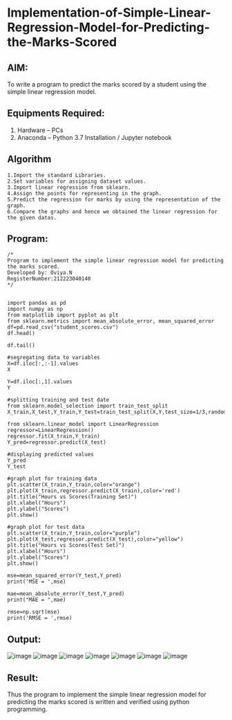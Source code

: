 # Implementation-of-Simple-Linear-Regression-Model-for-Predicting-the-Marks-Scored

## AIM:
To write a program to predict the marks scored by a student using the simple linear regression model.

## Equipments Required:
1. Hardware – PCs
2. Anaconda – Python 3.7 Installation / Jupyter notebook

## Algorithm
```
1.Import the standard Libraries.
2.Set variables for assigning dataset values.
3.Import linear regression from sklearn.
4.Assign the points for representing in the graph.
5.Predict the regression for marks by using the representation of the graph.
6.Compare the graphs and hence we obtained the linear regression for the given datas.

```
## Program:
```
/*
Program to implement the simple linear regression model for predicting the marks scored.
Developed by: Oviya.N
RegisterNumber:212223040140  
*/
```
```

import pandas as pd
import numpy as np
from matplotlib import pyplot as plt
from sklearn.metrics import mean_absolute_error, mean_squared_error
df=pd.read_csv("student_scores.csv")
df.head()

df.tail()

#segregating data to variables
X=df.iloc[:,:-1].values
X

Y=df.iloc[:,1].values
Y

#splitting training and test date
from sklearn.model_selection import train_test_split
X_train,X_test,Y_train,Y_test=train_test_split(X,Y,test_size=1/3,random_state=0)

from sklearn.linear_model import LinearRegression
regressor=LinearRegression()
regressor.fit(X_train,Y_train)
Y_pred=regressor.predict(X_test)

#displaying predicted values
Y_pred
Y_test

#graph plot for training data
plt.scatter(X_train,Y_train,color="orange")
plt.plot(X_train,regressor.predict(X_train),color='red')
plt.title("Hours vs Scores(Training Set)")
plt.xlabel("Hours")
plt.ylabel("Scores")
plt.show()

#graph plot for test data
plt.scatter(X_train,Y_train,color="purple")
plt.plot(X_test,regressor.predict(X_test),color="yellow")
plt.title("Hours vs Scores(Test Set)")
plt.xlabel("Hours")
plt.ylabel("Scores")
plt.show()

mse=mean_squared_error(Y_test,Y_pred)
print('MSE = ',mse)

mae=mean_absolute_error(Y_test,Y_pred)
print("MAE = ",mae)

rmse=np.sqrt(mse)
print('RMSE = ',rmse)
```

## Output:
![image](https://github.com/user-attachments/assets/f843d560-0ea6-4cf9-999e-4751f4d0a929)
![image](https://github.com/user-attachments/assets/73535f53-b6a7-4e95-a404-d3deb802d95e)
![image](https://github.com/user-attachments/assets/d70ca034-bceb-418a-8182-a5196dd0e175)
![image](https://github.com/user-attachments/assets/3bbc5a91-0718-4b61-bf5e-98f9ed8542c9)
![image](https://github.com/user-attachments/assets/d1a61c17-41b4-4b55-9610-9f380d69b38d)
![image](https://github.com/user-attachments/assets/e67acbb3-0d84-4cb6-8b4f-41680d087a85)
![image](https://github.com/user-attachments/assets/3666616e-45ce-40e6-9e4c-577da0ec2049)



## Result:
Thus the program to implement the simple linear regression model for predicting the marks scored is written and verified using python programming.
